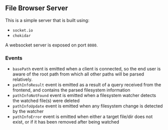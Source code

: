 ## File Browser Server

This is a simple server that is built using:

- `socket.io`
- `chokidar`

A websocket server is exposed on port `8080`.

### Events

- `basePath` event is emitted when a client is connected, so the end user is aware of the root path from which all other paths will be parsed relatively.
- `pathInfoResult` event is emitted as a result of a query received from the frontend, and contains the parsed filesystem information
- `pathInfoNotFound` event is emitted when a filesystem watcher detects the watched file(s) were deleted
- `pathInfoUpdate` event is emitted when any filesystem change is detected by the watcher
- `pathInfoError` event is emitted when either a target file/dir does not exist, or if it has been removed after being watched
